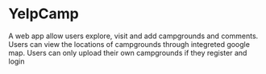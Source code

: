 # YelpCamp
A web app allow users explore, visit and add campgrounds and comments. 
Users can view the locations of campgrounds through integreted google map.
Users can only upload their own campgrounds if they register and login
